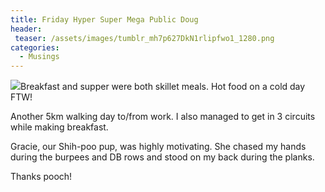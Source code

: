 ```yaml
---
title: Friday Hyper Super Mega Public Doug
header:
 teaser: /assets/images/tumblr_mh7p627DkN1rlipfwo1_1280.png
categories:
  - Musings
---
```

<img src="https://douglangille.github.io/assets/images/tumblr_mh7p627DkN1rlipfwo1_1280.png">Breakfast and supper were both skillet meals. Hot food on a cold day FTW!

Another 5km walking day to/from work. I also managed to get in 3 circuits while making breakfast.

Gracie, our Shih-poo pup, was highly motivating. She chased my hands during the burpees and DB rows and stood on my back during the planks.

Thanks pooch!